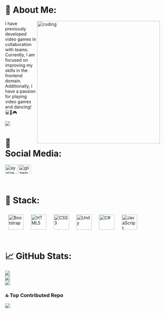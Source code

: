 # 💫 About Me:
 <img align="right" alt="coding" width="400" src="https://i.pinimg.com/originals/e1/85/18/e18518c6d24257c6fb02e3c95a862d85.gif" />
 


I have previously developed video games in collaboration with teams. Currently, I am focused on improving my skills in the frontend domain. Additionally, I have a passion for playing video games and dancing! 💻💃🎮

[![](https://visitcount.itsvg.in/api?id=aygizemay&icon=7&color=10)](https://visitcount.itsvg.in)

# 📱 Social Media:
<a href="https://linkedin.com/in/aygizem" target="blank"><img align="center" src="https://raw.githubusercontent.com/rahuldkjain/github-profile-readme-generator/master/src/images/icons/Social/linked-in-alt.svg" alt="aygizem" height="30" width="40" /></a>
<a href="https://instagram.com/giizem.08" target="blank"><img align="center" src="https://raw.githubusercontent.com/rahuldkjain/github-profile-readme-generator/master/src/images/icons/Social/instagram.svg" alt="giizem.08" height="30" width="40" /></a>
</p>

<br/>  

# 🧰 Stack:

<div align="left">  
<a href="https://getbootstrap.com/docs/3.4/javascript/" target="_blank"><img style="margin: 10px" src="https://profilinator.rishav.dev/skills-assets/bootstrap-plain.svg" alt="Bootstrap" height="50" /></a>  
<a href="https://en.wikipedia.org/wiki/HTML5" target="_blank"><img style="margin: 10px" src="https://profilinator.rishav.dev/skills-assets/html5-original-wordmark.svg" alt="HTML5" height="50" /></a>  
<a href="https://www.w3schools.com/css/" target="_blank"><img style="margin: 10px" src="https://profilinator.rishav.dev/skills-assets/css3-original-wordmark.svg" alt="CSS3" height="50" /></a>  
<a href="https://unity.com/" target="_blank"><img style="margin: 10px" src="https://profilinator.rishav.dev/skills-assets/unity.png" alt="Unity" height="50" /></a>  
<a href="https://docs.microsoft.com/en-us/dotnet/csharp/" target="_blank"><img style="margin: 10px" src="https://profilinator.rishav.dev/skills-assets/csharp-original.svg" alt="C#" height="50" /></a>  
<a href="https://www.javascript.com/" target="_blank"><img style="margin: 10px" src="https://profilinator.rishav.dev/skills-assets/javascript-original.svg" alt="JavaScript" height="50" /></a>  
</div>

</td><td valign="top" width="33%">



</td><td valign="top" width="33%">



</td></tr></table>  

<br/>





# 📈  GitHub Stats:
![](https://github-readme-stats.vercel.app/api?username=aygizemay&theme=radical&hide_border=false&include_all_commits=true&count_private=true)<br/>
![](https://github-readme-streak-stats.herokuapp.com/?user=aygizemay&theme=radical&hide_border=false)<br/>
![](https://github-readme-stats.vercel.app/api/top-langs/?username=aygizemay&theme=radical&hide_border=false&include_all_commits=true&count_private=true&layout=compact)


### 🔝 Top Contributed Repo
![](https://github-contributor-stats.vercel.app/api?username=aygizemay&limit=5&theme=dark&combine_all_yearly_contributions=true)





